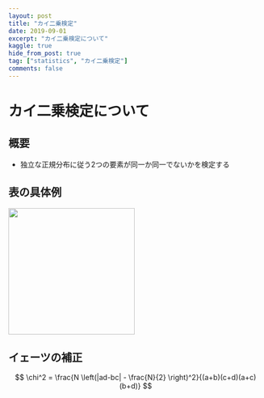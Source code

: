 ```yaml
---
layout: post
title: "カイ二乗検定"
date: 2019-09-01
excerpt: "カイ二乗検定について"
kaggle: true
hide_from_post: true
tag: ["statistics", "カイ二乗検定"]
comments: false
---
```


# カイ二乗検定について

## 概要
 - 独立な正規分布に従う2つの要素が同一か同一でないかを検定する

## 表の具体例

<div>
  <img style="align: center !important; width: 250px !important;" src="https://user-images.githubusercontent.com/4949982/133385239-15128d47-91b0-469b-ba68-bfb479c6f85a.png">
</div>

## イェーツの補正

$$
\chi^2 = \frac{N \left(|ad-bc| - \frac{N}{2} \right)^2}{(a+b)(c+d)(a+c)(b+d)}
$$
